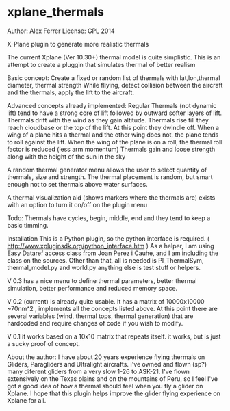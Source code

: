 xplane_thermals
===============
Author: Alex Ferrer
License: GPL 2014


X-Plane plugin to generate more realistic thermals 

The current Xplane (Ver 10.30+) thermal model is quite simplistic. This is an attempt to create a pluggin that simulates thermal of better realism

Basic concept:
Create a fixed or random list of thermals with lat,lon,thermal diameter, thermal strength
While fliying, detect collision between the aircraft and the thermals, apply the lift to the aircraft.


Advanced concepts already implemented:
Regular Thermals (not dynamic lift) tend to have a strong core of lift followed by outward softer layers of lift. Thermals drift with the wind as they gain altitude. 
Thermals rise till they reach cloudbase or the top of the lift. At this point they dwindle off. 
When a wing of a plane hits a thermal and the other wing does not, the plane tends to roll against the lift.
When the wing of the plane is on a roll, the thermal roll factor is reduced (less arm momentum) 
Thermals gain and loose strength along with the height of the sun in the sky

A random thermal generator menu allows the user to select quantity of thermals, size and strength. The thermal placement is random, but smart enough not to set thermals above water surfaces. 

A thermal visualization aid (shows markers where the thermals are) exists with an option to turn it on/off on the plugin menu

Todo:
Thermals have cycles, begin, middle, end and they tend to keep a basic timming.

Installation
This is a Python plugin, so the python interface is required. ( http://www.xpluginsdk.org/python_interface.htm )
As a helper, I am using Easy Dataref access class from Joan Perez i Cauhe, and I am including the class on the sources. 
Other than that, all is needed is PI_ThermalSym, thermal_model.py and world.py anything else is test stuff or helpers. 

V 0.3 has a nice menu to define thermal parameters, better thermal simulation, better performance and reduced memory space. 

V 0.2 (current) Is already quite usable. It has a matrix of 10000x10000 ~70nm^2 , implements all the concepts listed above. At this point there are several variables (wind, thermal tops, thermal generation) that are hardcoded and require changes of code if you wish to modify.

V 0.1 it works based on a 10x10 matrix that repeats itself. it works, but is just a sucky proof of concept.


About the author: 
I have about 20 years experience flying thermals on Gliders, Paragliders and Ultralight aircrafts. I've owned and flown (sp?) many diferent gliders from a very slow 1-26 to ASK-21.  I've flown extensively on the Texas plains and on the mountains of Peru, so I feel I've got a good idea of how a thermal should feel when you fly a glider on Xplane. I hope that this plugin helps improve the glider flying experience on Xplane for all. 


